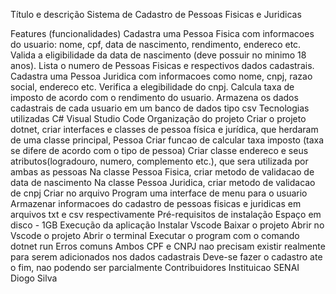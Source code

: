 Título e descrição
Sistema de Cadastro de Pessoas Fisicas e Juridicas

Features (funcionalidades)
Cadastra uma Pessoa Fisica com informacoes do usuario: nome, cpf, data de nascimento, rendimento, endereco etc.
Valida a eligibilidade da data de nascimento (deve possuir no minimo 18 anos).
Lista o numero de Pessoas Fisicas e respectivos dados cadastrais.
Cadastra uma Pessoa Juridica com informacoes como nome, cnpj, razao social, endereco etc.
Verifica a elegibilidade do cnpj.
Calcula taxa de imposto de acordo com o rendimento do usuario.
Armazena os dados cadastrais de cada usuario em um banco de dados tipo csv
Tecnologias utilizadas
C#
Visual Studio Code
Organização do projeto
Criar o projeto dotnet, criar interfaces e classes de pessoa física e jurídica, que herdaram de uma classe principal, Pessoa
Criar funcao de calcular taxa imposto (taxa se difere de acordo com o tipo de pessoa)
Criar classe endereco e seus atributos(logradouro, numero, complemento etc.), que sera utilizada por ambas as pessoas
Na classe Pessoa Fisica, criar metodo de validacao de data de nascimento
Na classe Pessoa Juridica, criar metodo de validacao de cnpj
Criar no arquivo Program uma interface de menu para o usuario
Armazenar informacoes do cadastro de pessoas fisicas e juridicas em arquivos txt e csv respectivamente
Pré-requisitos de instalação
Espaço em disco - 1GB
Execução da aplicação
Instalar Vscode
Baixar o projeto
Abrir no Vscode o projeto
Abrir o terminal
Executar o program com o comando dotnet run
Erros comuns
Ambos CPF e CNPJ nao precisam existir realmente para serem adicionados nos dados cadastrais
Deve-se fazer o cadastro ate o fim, nao podendo ser parcialmente
Contribuidores
Instituicao SENAI
Diogo Silva